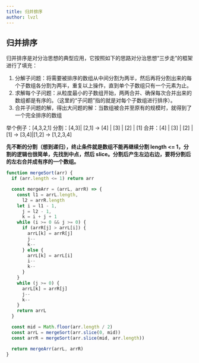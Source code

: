 ```yaml
---
title: 归并排序
author: lvzl
---
```


## 归并排序

归并排序是对分治思想的典型应用，它按照如下的思路对分治思想“三步走”的框架进行了填充：

1. 分解子问题：将需要被排序的数组从中间分割为两半，然后再将分割出来的每个子数组各分割为两半，重复以上操作，直到单个子数组只有一个元素为止。
2. 求解每个子问题：从粒度最小的子数组开始，两两合并、确保每次合并出来的数组都是有序的。（这里的“子问题”指的就是对每个子数组进行排序）。
3. 合并子问题的解，得出大问题的解：当数组被合并至原有的规模时，就得到了一个完全排序的数组

举个例子：[4,3,2,1]
分割：[4,3]| [2,1] -> [4] | [3] | [2] | [1]
合并：[4] | [3] | [2] | [1] -> [3,4]|[1,2] -> [1,2,3,4]

**先不断的分割（想到递归），终止条件就是数组不能再继续分割 length <= 1，分割的逻辑也很简单，先找到中点，然后 slice。分割后产生左边右边，要将分割后的左右合并成有序的一个数组。**

```js
function mergeSort(arr) {
  if (arr.length <= 1) return arr

  const mergeArr = (arrL, arrR) => {
    const l1 = arrL.length,
      l2 = arrR.length
    let i = l1 - 1,
      j = l2 - 1,
      k = i + j + 1
    while (i >= 0 && j >= 0) {
      if (arrR[j] > arrL[i]) {
        arrL[k] = arrR[j]
        j--
        k--
      } else {
        arrL[k] = arrL[i]
        i--
        k--
      }
    }
    while (j >= 0) {
      arrL[k] = arrR[j]
      j--
      k--
    }
    return arrL
  }

  const mid = Math.floor(arr.length / 2)
  const arrL = mergeSort(arr.slice(0, mid))
  const arrR = mergeSort(arr.slice(mid, arr.length))

  return mergeArr(arrL, arrR)
}
```
